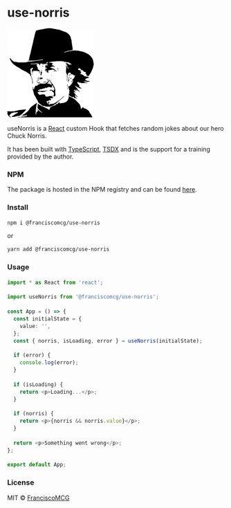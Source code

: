 # use-norris

![Chuck Norris](./src/images/chuck-norris.png)

useNorris is a [React](http://reactjs.org/) custom Hook that fetches random jokes about our hero Chuck Norris.

It has been built with [TypeScript](www.typescriptlang.org/), [TSDX](https://github.com/formium/tsdx) and is the support for a training provided by the author.

### NPM

The package is hosted in the NPM registry and can be found [here](https://www.npmjs.com/package/@franciscomcg/use-norris).

### Install

```bash
npm i @franciscomcg/use-norris
```

or

```bash
yarn add @franciscomcg/use-norris
```

### Usage

```typescript
import * as React from 'react';

import useNorris from '@franciscomcg/use-norris';

const App = () => {
  const initialState = {
    value: '',
  };
  const { norris, isLoading, error } = useNorris(initialState);

  if (error) {
    console.log(error);
  }

  if (isLoading) {
    return <p>Loading...</p>;
  }

  if (norris) {
    return <p>{norris && norris.value}</p>;
  }

  return <p>Something went wrong</p>;
};

export default App;
```

### License

MIT © [FranciscoMCG](https://github.com/FranciscoMCG)

